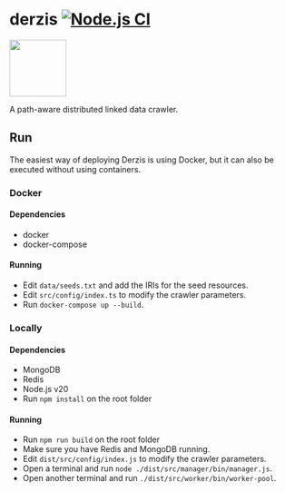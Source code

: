 # derzis [![Node.js CI](https://github.com/andrefs/derzis/actions/workflows/node.js.yml/badge.svg?branch=testing)](https://github.com/andrefs/derzis/actions/workflows/node.js.yml)

<img src="https://icons.getbootstrap.com/assets/icons/cloud-lightning.svg"  width="100" height="100">

A path-aware distributed linked data crawler.

## Run

The easiest way of deploying Derzis is using Docker, but it can also
be executed without using containers.

### Docker

#### Dependencies

- docker
- docker-compose

#### Running

- Edit `data/seeds.txt` and add the IRIs for the seed resources.
- Edit `src/config/index.ts` to modify the crawler parameters.
- Run `docker-compose up --build`.

### Locally

#### Dependencies

- MongoDB
- Redis
- Node.js v20
- Run `npm install` on the root folder

#### Running

- Run `npm run build` on the root folder
- Make sure you have Redis and MongoDB running.
- Edit `dist/src/config/index.js` to modify the crawler parameters.
- Open a terminal and run `node ./dist/src/manager/bin/manager.js`.
- Open another terminal and run `./dist/src/worker/bin/worker-pool`.
